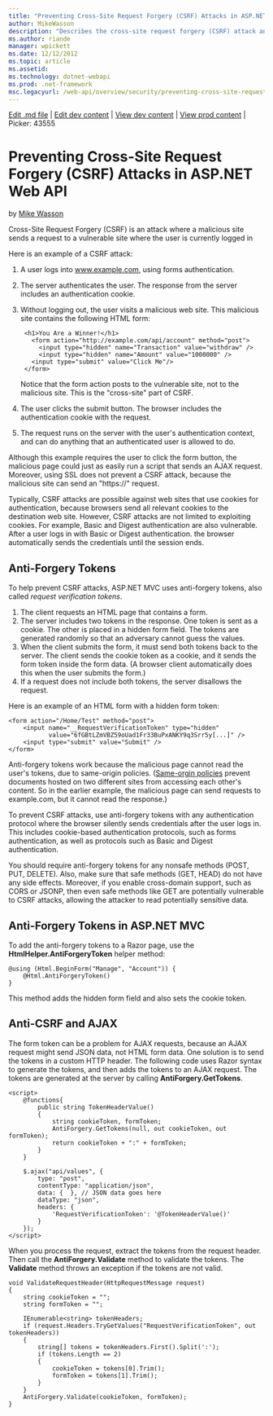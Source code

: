```yaml
---
title: "Preventing Cross-Site Request Forgery (CSRF) Attacks in ASP.NET Web API | Microsoft Docs"
author: MikeWasson
description: "Describes the cross-site request forgery (CSRF) attack and how to implement anti-CSRF measures in ASP.NET Web API."
ms.author: riande
manager: wpickett
ms.date: 12/12/2012
ms.topic: article
ms.assetid: 
ms.technology: dotnet-webapi
ms.prod: .net-framework
msc.legacyurl: /web-api/overview/security/preventing-cross-site-request-forgery-csrf-attacks
---
```

[Edit .md file](C:\Projects\msc\dev\Msc.Www\Web.ASP\App_Data\github\web-api\overview\security\preventing-cross-site-request-forgery-csrf-attacks.md) | [Edit dev content](http://www.aspdev.net/umbraco#/content/content/edit/43547) | [View dev content](http://docs.aspdev.net/tutorials/web-api/overview/security/preventing-cross-site-request-forgery-csrf-attacks.html) | [View prod content](http://www.asp.net/web-api/overview/security/preventing-cross-site-request-forgery-csrf-attacks) | Picker: 43555

Preventing Cross-Site Request Forgery (CSRF) Attacks in ASP.NET Web API
====================
by [Mike Wasson](https://github.com/MikeWasson)

Cross-Site Request Forgery (CSRF) is an attack where a malicious site sends a request to a vulnerable site where the user is currently logged in

Here is an example of a CSRF attack:

1. A user logs into www.example.com, using forms authentication.
2. The server authenticates the user. The response from the server includes an authentication cookie.
3. Without logging out, the user visits a malicious web site. This malicious site contains the following HTML form: 

        <h1>You Are a Winner!</h1>
          <form action="http://example.com/api/account" method="post">
            <input type="hidden" name="Transaction" value="withdraw" />
            <input type="hidden" name="Amount" value="1000000" />
          <input type="submit" value="Click Me"/>
        </form>

    Notice that the form action posts to the vulnerable site, not to the malicious site. This is the "cross-site" part of CSRF.
4. The user clicks the submit button. The browser includes the authentication cookie with the request.
5. The request runs on the server with the user's authentication context, and can do anything that an authenticated user is allowed to do.

Although this example requires the user to click the form button, the malicious page could just as easily run a script that sends an AJAX request. Moreover, using SSL does not prevent a CSRF attack, because the malicious site can send an "https://" request.

Typically, CSRF attacks are possible against web sites that use cookies for authentication, because browsers send all relevant cookies to the destination web site. However, CSRF attacks are not limited to exploiting cookies. For example, Basic and Digest authentication are also vulnerable. After a user logs in with Basic or Digest authentication. the browser automatically sends the credentials until the session ends.

## Anti-Forgery Tokens

To help prevent CSRF attacks, ASP.NET MVC uses anti-forgery tokens, also called *request verification tokens*.

1. The client requests an HTML page that contains a form.
2. The server includes two tokens in the response. One token is sent as a cookie. The other is placed in a hidden form field. The tokens are generated randomly so that an adversary cannot guess the values.
3. When the client submits the form, it must send both tokens back to the server. The client sends the cookie token as a cookie, and it sends the form token inside the form data. (A browser client automatically does this when the user submits the form.)
4. If a request does not include both tokens, the server disallows the request.

Here is an example of an HTML form with a hidden form token:

    <form action="/Home/Test" method="post">
        <input name="__RequestVerificationToken" type="hidden"   
               value="6fGBtLZmVBZ59oUad1Fr33BuPxANKY9q3Srr5y[...]" />    
        <input type="submit" value="Submit" />
    </form>

Anti-forgery tokens work because the malicious page cannot read the user's tokens, due to same-origin policies. ([Same-orgin policies](http://www.w3.org/Security/wiki/Same_Origin_Policy) prevent documents hosted on two different sites from accessing each other's content. So in the earlier example, the malicious page can send requests to example.com, but it cannot read the response.)

To prevent CSRF attacks, use anti-forgery tokens with any authentication protocol where the browser silently sends credentials after the user logs in. This includes cookie-based authentication protocols, such as forms authentication, as well as protocols such as Basic and Digest authentication.

You should require anti-forgery tokens for any nonsafe methods (POST, PUT, DELETE). Also, make sure that safe methods (GET, HEAD) do not have any side effects. Moreover, if you enable cross-domain support, such as CORS or JSONP, then even safe methods like GET are potentially vulnerable to CSRF attacks, allowing the attacker to read potentially sensitive data.

## Anti-Forgery Tokens in ASP.NET MVC

To add the anti-forgery tokens to a Razor page, use the **HtmlHelper.AntiForgeryToken** helper method:

    @using (Html.BeginForm("Manage", "Account")) {
        @Html.AntiForgeryToken()
    }

This method adds the hidden form field and also sets the cookie token.

## Anti-CSRF and AJAX

The form token can be a problem for AJAX requests, because an AJAX request might send JSON data, not HTML form data. One solution is to send the tokens in a custom HTTP header. The following code uses Razor syntax to generate the tokens, and then adds the tokens to an AJAX request. The tokens are generated at the server by calling **AntiForgery.GetTokens**.

    <script>
        @functions{
            public string TokenHeaderValue()
            {
                string cookieToken, formToken;
                AntiForgery.GetTokens(null, out cookieToken, out formToken);
                return cookieToken + ":" + formToken;                
            }
        }
    
        $.ajax("api/values", {
            type: "post",
            contentType: "application/json",
            data: {  }, // JSON data goes here
            dataType: "json",
            headers: {
                'RequestVerificationToken': '@TokenHeaderValue()'
            }
        });
    </script>

When you process the request, extract the tokens from the request header. Then call the **AntiForgery.Validate** method to validate the tokens. The **Validate** method throws an exception if the tokens are not valid.

    void ValidateRequestHeader(HttpRequestMessage request)
    {
        string cookieToken = "";
        string formToken = "";
    
        IEnumerable<string> tokenHeaders;
        if (request.Headers.TryGetValues("RequestVerificationToken", out tokenHeaders))
        {
            string[] tokens = tokenHeaders.First().Split(':');
            if (tokens.Length == 2)
            {
                cookieToken = tokens[0].Trim();
                formToken = tokens[1].Trim();
            }
        }
        AntiForgery.Validate(cookieToken, formToken);
    }